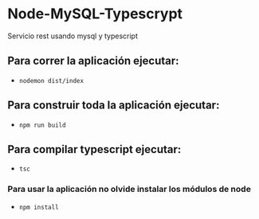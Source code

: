 # Node-MySQL-Typescrypt
Servicio rest usando mysql y typescript 

## Para correr la aplicación ejecutar:
- ``` nodemon dist/index ```

## Para construir toda la aplicación ejecutar:
- ``` npm run build ```

## Para compilar typescript ejecutar: 
- ``` tsc ```

### Para usar la aplicación no olvide instalar los módulos de node
- ``` npm install ```
